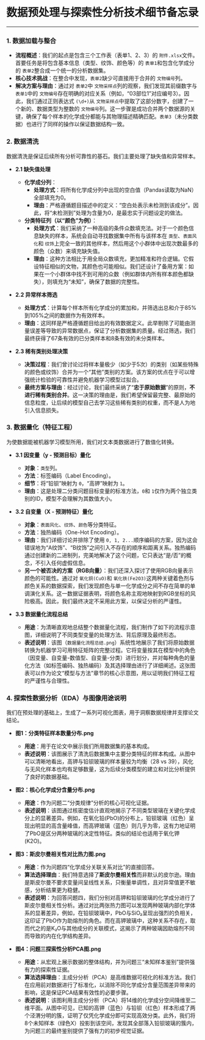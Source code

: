 # 数据预处理与探索性分析技术细节备忘录

---

### 1. 数据加载与整合

- **流程概述**：我们的起点是包含三个工作表（表单1、2、3）的 `附件.xlsx`文件。首要任务是将包含基本信息（类型、纹饰、颜色等）的 `表单1`和包含化学成分的 `表单2`整合成一个统一的分析数据集。
- **核心技术挑战**：在整合中发现，`表单2`缺少可直接用于合并的 `文物编号`列。
- **解决方案与理由**：通过对 `表单2`中 `文物采样点`列的观察，我们发现其前缀数字与 `表单1`中的 `文物编号`存在明确的对应关系（例如，“03部位1”对应编号3）。因此，我们通过正则表达式 `(\d+)`从 `文物采样点`中提取了这部分数字，创建了一个新的、数据类型为整数的 `文物编号`列。这一步骤是成功合并两个数据源的关键，确保了每个样本的化学成分都能与其物理描述精确匹配。`表单3`（未分类数据）也进行了同样的操作以保证数据结构一致。

### 2. 数据清洗

数据清洗是保证后续所有分析可靠性的基石。我们主要处理了缺失值和异常样本。

- **2.1 缺失值处理**

  - **化学成分列**：
    - **处理方式**：将所有化学成分列中出现的空白值（Pandas读取为NaN）全部填充为0。
    - **理由**：严格遵循题目描述中的定义：“空白处表示未检测到该成分”。因此，将“未检测到”处理为含量为0，是最忠实于问题设定的做法。
  - **分类特征列（以“颜色”为例）**：
    - **处理方式**：我们采纳了一种高级的条件众数填充法。对于一个颜色信息缺失的样本，系统会自动寻找数据集中所有与该样本在 `类型`、`表面风化`和 `纹饰`上完全一致的其他样本，然后用这个小群体中出现次数最多的颜色（众数）来填充缺失值。
    - **理由**：这种方法相比于用全局众数填充，更加精准和符合逻辑。它假设特征相似的文物，其颜色也可能相似。我们还设计了备用方案：如果在一个小群体中找不到可用的众数（例如群体内所有样本颜色都缺失），则填充为“未知”，确保了数据的完整性。
- **2.2 异常样本筛选**

  - **处理方式**：计算每个样本所有化学成分的累加和，并筛选出总和介于85%到105%之间的数据作为有效样本。
  - **理由**：这同样是严格遵循题目给出的有效数据定义。此举剔除了可能由测量误差等导致的异常数据点，保证了分析数据集的质量。经过筛选，我们最终获得了67条有效的已分类样本和8条有效的未分类样本。
- **2.3 稀有类别处理决策**

  - **决策过程**：我们曾讨论过将样本量极少（如少于5次）的类别（如某些特殊的颜色或纹饰）合并为一个“其他”类别的方案。该方案的优点在于可以增强统计检验的可靠性并避免机器学习模型过拟合。
  - **最终方案与理由**：经过讨论，我们最终采纳了“**忠于原始数据**”的原则，**不进行稀有类别合并**。这一决策的理由是，我们希望保留最完整、最原始的信息粒度，让后续的模型自己去学习这些稀有类别的权重，而不是人为地引入信息损失。

### 3. 数据量化（特征工程）

为使数据能被机器学习模型所用，我们对文本类数据进行了数值化转换。

- **3.1 因变量（y - 预测目标）量化**

  - **对象**：`类型`列。
  - **方法**：标签编码（Label Encoding）。
  - **细节**：将“铅钡”映射为 `0`，“高钾”映射为 `1`。
  - **理由**：这是处理二分类问题目标变量的标准方法，`0`和 `1`仅作为两个独立类别的ID，模型不会理解为其数值大小。
- **3.2 自变量（X - 预测特征）量化**

  - **对象**：`表面风化`、`纹饰`、`颜色`等分类特征。
  - **方法**：独热编码（One-Hot Encoding）。
  - **理由**：我们详细讨论并排除了使用 `0, 1, 2...`顺序编码的方案，因为这会错误地为“A纹饰”、“B纹饰”之间引入不存在的顺序和距离关系。独热编码通过创建新的二进制列，完美地解决了这个问题，它只表达“是/否”的概念，不引入任何虚假信息。
  - **另一个被否决的方案（RGB向量）**：我们还深入探讨了使用RGB向量表示颜色的可能性。通过对 `氧化铜(CuO)`和 `氧化铁(Fe2O3)`这两种关键着色剂与颜色关系的数据探索，我们发现颜色与单一化学成分之间不存在简单的单调演化关系。这一数据证据表明，将颜色名称主观地映射到RGB坐标的风险极高。因此，我们最终决定不采用此方案，以保证分析的严谨性。
- **3.3  数据量化流程总结**

  - **用途**：为清晰直观地总结整个数据量化流程，我们制作了如下的流程示意图，详细说明了不同类型变量的处理方法、背后原理及最终形态。
  - **表述说明**：该图（`数据量化流程总结.png`）系统性地展示了我们将原始数据转换为机器学习可用特征矩阵的完整过程。它将变量按其在模型中的角色（因变量、自变量-数值型、自变量-分类）进行划分，并对每种角色的量化方法（如标签编码、独热编码）及其选择理由进行了详细阐述。这张图表可以作为论文“模型与方法”章节的核心示意图，用以证明我们特征工程的严谨性与合理性。

### 4. 探索性数据分析（EDA）与图像用途说明

我们在预处理的基础上，生成了一系列可视化图表，用于洞察数据规律并支撑论文结论。

- **图1：分类特征样本数量分布.png**

  - **用途**：用于在论文中展示我们所用数据集的基本构成。
  - **表述说明**：该图展示了清洗后数据集中主要分类特征的样本构成。从图中可以清晰地看出，高钾与铅钡玻璃的样本量较为均衡（28 vs 39），风化与无风化样本也均有足够数量，这为后续分类模型的建立和对比分析提供了良好的数据基础。
- **图2：核心化学成分含量分布.png**

  - **用途**：作为问题二“分类规律”分析的核心可视化证据。
  - **表述说明**：该图通过核密度估计直观地揭示了不同类型玻璃在关键化学成分上的显著差异。例如，在氧化铅(PbO)的分布上，铅钡玻璃（红色）呈现出明显的高含量峰值，而高钾玻璃（蓝色）则几乎为零，这有力地证明了PbO是区分两种玻璃的决定性特征。类似的结论也适用于氧化钾(K2O)。
- **图3：斯皮尔曼相关性对比热力图.png**

  - **用途**：作为问题四“化学成分关联关系对比”的直接回答。
  - **算法选择理由**：我们特意选择了**斯皮尔曼相关性**而非默认的皮尔逊。理由是斯皮尔曼不要求变量间呈线性关系，只衡量单调性，且对异常值更不敏感，分析结果更为稳健。
  - **表述说明**：为回答问题四，我们分别对高钾和铅钡玻璃的化学成分进行了斯皮尔曼相关性分析。通过对比两张热力图可以发现两种玻璃内部化学体系的显著差异，例如，在铅钡玻璃中，PbO与SiO₂呈现出强烈的负相关，这印证了PbO作为助熔剂的角色。而在高钾玻璃中，这种关系不存在，取而代之的是K₂O与其他成分的关联模式，这揭示了两种玻璃因助熔剂不同而导致的内在化学结构差异。
- **图4：问题三探索性分析PCA图.png**

  - **用途**：从宏观上展示数据的整体结构，并为问题三“未知样本鉴别”提供强有力的探索性证据。
  - **算法选择理由**：主成分分析（PCA）是高维数据可视化的标准方法。我们在应用前对数据进行了标准化，以消除不同化学成分含量范围差异带来的影响，这是保证PCA结果有效性的必要步骤。
  - **表述说明**：该图利用主成分分析（PCA）将14维的化学成分空间降维至二维平面。从图中可见，已知的高钾（蓝色）与铅钡（红色）样本形成了两个泾渭分明的簇，证明了仅凭化学成分即可实现高效分类。此外，我们将8个未知样本（绿色X）投影到该空间，发现其全部落入铅钡玻璃的簇内，为问题三的最终鉴别提供了强有力的初步视觉证据。
